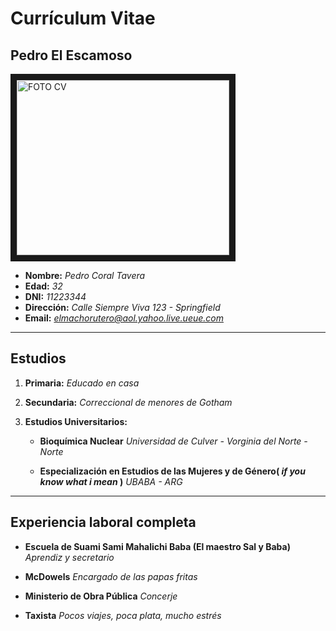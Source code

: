 # Currículum Vitae

## Pedro El Escamoso

<img src="https://www.pressgazette.co.uk/wp-content/uploads/2018/10/Mark-Zuckerberg-Facebook-REUTERS-e1540984510929.jpg" alt="FOTO CV" width="340" height="280" border="10" /> 

- **Nombre:** *Pedro Coral Tavera* 
- **Edad:** *32*
- **DNI:** *11223344*
- **Dirección:** *Calle Siempre Viva 123 - Springfield*
- **Email:** *elmachorutero@aol.yahoo.live.ueue.com*

---------------------------------------------------

## Estudios

1. **Primaria:** *Educado en casa*

2. **Secundaria:** *Correccional de menores de Gotham*

3. **Estudios Universitarios:**

   - **Bioquímica Nuclear** *Universidad de Culver - Vorginia del Norte - Norte*
   
   - **Especialización en Estudios de las Mujeres y de Género( _if you know what i mean_ )** *UBABA - ARG*

-----------------------------------------------------

## Experiencia laboral completa

* **Escuela de Suami Sami Mahalichi Baba (El maestro Sal y Baba)** *Aprendiz y secretario*


* **McDowels** *Encargado de las papas fritas*


* **Ministerio de Obra Pública** *Concerje*


* **Taxista** *Pocos viajes, poca plata, mucho estrés*
